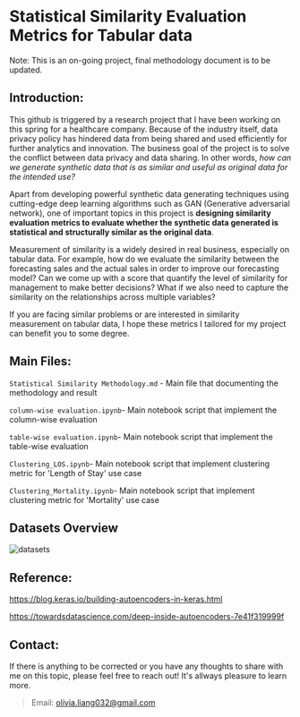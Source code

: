 # Statistical Similarity Evaluation Metrics for Tabular data

Note: This is an on-going project, final methodology document is to be updated.

## Introduction:

This github is triggered by a research project that I have been working on this spring for a healthcare company. Because of the industry itself, data privacy policy has hindered data from being shared and used efficiently for further analytics and innovation. The business goal of the project is to solve the conflict between data privacy and data sharing. In other words, *how can we generate synthetic data that is as similar and useful as original data for the intended use?* 

Apart from developing powerful synthetic data generating techniques using cutting-edge deep learning algorithms such as GAN (Generative adversarial network), one of important topics in this project is **designing  similarity evaluation metrics to evaluate whether the synthetic data generated is statistical and structurally similar as the original data**.

Measurement of similarity is a widely desired in real business, especially on tabular data. For example, how do we evaluate the similarity between the forecasting sales and  the actual sales in order to improve our forecasting model? Can we come up with a score that quantify the level of similarity for management to make better decisions? What if we also need to capture the similarity on the relationships across multiple variables?

If you are facing similar problems or are interested in similarity measurement on tabular data, I hope these metrics I tailored for my project can benefit you to some degree.


## Main Files:

`Statistical Similarity Methodology.md` - Main file that documenting the methodology and result

`column-wise evaluation.ipynb`- Main notebook script that implement the column-wise evaluation

`table-wise evaluation.ipynb`- Main notebook script that implement the table-wise evaluation

`Clustering_LOS.ipynb`- Main notebook script that implement clustering metric for 'Length of Stay' use case

`Clustering_Mortality.ipynb`- Main notebook script that implement clustering metric for 'Mortality' use case

## Datasets Overview

![datasets](https://github.com/Olliang/Statistical-Similarity-Measurement/blob/master/images/DATASET.PNG)


## Reference:

https://blog.keras.io/building-autoencoders-in-keras.html

https://towardsdatascience.com/deep-inside-autoencoders-7e41f319999f



## Contact:

If there is anything to be corrected or you have any thoughts to share with me on this topic, please feel free to reach out! It's allways pleasure to learn more.
>Email: olivia.liang032@gmail.com


